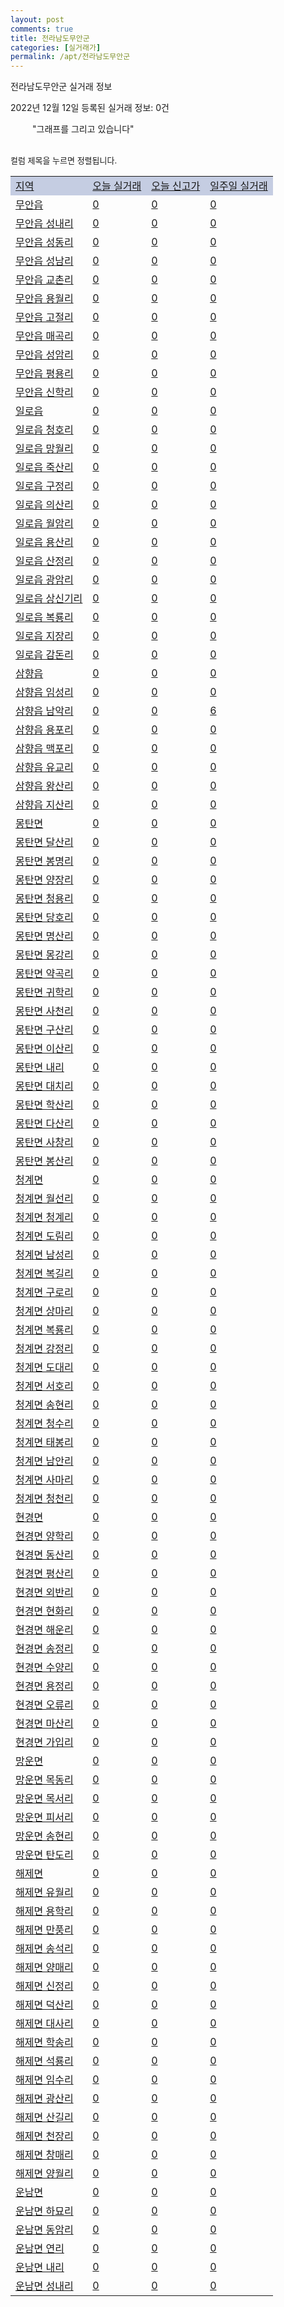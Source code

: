 ```yaml
---
layout: post
comments: true
title: 전라남도무안군
categories: [실거래가]
permalink: /apt/전라남도무안군
---
```


전라남도무안군 실거래 정보

2022년 12월 12일 등록된 실거래 정보: 0건

<!--<script async src="https://pagead2.googlesyndication.com/pagead/js/adsbygoogle.js?client=ca-pub-3485438051770037"
 crossorigin="anonymous"></script>-->

<script type="text/javascript">
  google.charts.load('current', {'packages':['corechart']});
  google.charts.setOnLoadCallback(drawChart);

  function drawChart() {
    var data = google.visualization.arrayToDataTable([['거래일', '매매', '전월세', '전매'], ['21-01', 1, 1, 0], ['21-02', 0, 4, 0], ['21-03', 0, 1, 0], ['21-04', 0, 1, 0], ['21-05', 0, 1, 0], ['21-06', 0, 2, 0], ['21-07', 0, 6, 0], ['21-08', 15, 30, 0], ['21-09', 4, 2, 0], ['21-10', 1, 0, 0], ['21-11', 2, 5, 0], ['21-12', 49, 48, 0], ['22-01', 73, 74, 0], ['22-02', 66, 66, 0], ['22-03', 124, 83, 0], ['22-04', 84, 70, 0], ['22-05', 66, 70, 0], ['22-06', 50, 93, 0], ['22-07', 28, 50, 0], ['22-08', 21, 39, 1], ['22-09', 30, 33, 0], ['22-10', 20, 32, 0], ['22-11', 21, 24, 0], ['22-12', 2, 3, 0]]);

    var options = {
      title: '최근 1년간 유형별 거래량 추이',
      legend: { position: 'bottom' }
    };

    setTimeout(function() {
        var chart = new google.visualization.LineChart(document.getElementById('columnchart_material'));
        chart.draw(data, (options));
        document.getElementById('loading').style.display = 'none';
        var dayLabel = (new Date()).getDay();
        if (dayLabel < 2) {
            sorttable.innerSortFunction.apply(document.getElementById('week'), []);
            sorttable.innerSortFunction.apply(document.getElementById('week'), []);        
        }
        else {
            sorttable.innerSortFunction.apply(document.getElementById('today'), []);
            sorttable.innerSortFunction.apply(document.getElementById('today'), []);
        }
    }, 200);

  }
</script>

<div id="loading" style="z-index:20; display: block; margin-left: 35px">"그래프를 그리고 있습니다"</div>
<div id="columnchart_material" style="width: 95%; margin-left: -35px; display: block"></div>
<!--<div style="width: 95%; margin-left: -35px; display: block">
      <script async src="https://pagead2.googlesyndication.com/pagead/js/adsbygoogle.js?client=ca-pub-3485438051770037"
          crossorigin="anonymous"></script>
      <ins class="adsbygoogle"
          style="display:block"
          data-ad-format="fluid"
          data-ad-layout-key="-fb+5w+4e-db+86"
          data-ad-client="ca-pub-3485438051770037"
          data-ad-slot="1827090281"></ins>
      <script>
          (adsbygoogle = window.adsbygoogle || []).push({});
      </script>
</div>-->
<br>

<font size='small' style='font-size: small;'>컬럼 제목을 누르면 정렬됩니다.</font>
<table class="sortable">
  <tr style='background-color: rgba(114, 132, 186,0.4);'>
    <td id="region"><a href="#">지역</a></td>
    <td id="today"><a href="#">오늘 실거래</a></td>
    <td id="today_new"><a href="#">오늘 신고가</a></td>
    <td id="week"><a href="#">일주일 실거래</a></td>
  </tr>

  
  <tr class="item">
    <td><a href="전라남도무안군무안읍">무안읍</a></td>
    <td><a href="전라남도무안군무안읍">0</a></td>
    <td><a href="전라남도무안군무안읍">0</a></td>
    <td><a href="전라남도무안군무안읍">0</a></td>
  </tr>
    

  <tr class="item">
    <td><a href="전라남도무안군무안읍성내리">무안읍 성내리</a></td>
    <td><a href="전라남도무안군무안읍성내리">0</a></td>
    <td><a href="전라남도무안군무안읍성내리">0</a></td>
    <td><a href="전라남도무안군무안읍성내리">0</a></td>
  </tr>
    

  <tr class="item">
    <td><a href="전라남도무안군무안읍성동리">무안읍 성동리</a></td>
    <td><a href="전라남도무안군무안읍성동리">0</a></td>
    <td><a href="전라남도무안군무안읍성동리">0</a></td>
    <td><a href="전라남도무안군무안읍성동리">0</a></td>
  </tr>
    

  <tr class="item">
    <td><a href="전라남도무안군무안읍성남리">무안읍 성남리</a></td>
    <td><a href="전라남도무안군무안읍성남리">0</a></td>
    <td><a href="전라남도무안군무안읍성남리">0</a></td>
    <td><a href="전라남도무안군무안읍성남리">0</a></td>
  </tr>
    

  <tr class="item">
    <td><a href="전라남도무안군무안읍교촌리">무안읍 교촌리</a></td>
    <td><a href="전라남도무안군무안읍교촌리">0</a></td>
    <td><a href="전라남도무안군무안읍교촌리">0</a></td>
    <td><a href="전라남도무안군무안읍교촌리">0</a></td>
  </tr>
    

  <tr class="item">
    <td><a href="전라남도무안군무안읍용월리">무안읍 용월리</a></td>
    <td><a href="전라남도무안군무안읍용월리">0</a></td>
    <td><a href="전라남도무안군무안읍용월리">0</a></td>
    <td><a href="전라남도무안군무안읍용월리">0</a></td>
  </tr>
    

  <tr class="item">
    <td><a href="전라남도무안군무안읍고절리">무안읍 고절리</a></td>
    <td><a href="전라남도무안군무안읍고절리">0</a></td>
    <td><a href="전라남도무안군무안읍고절리">0</a></td>
    <td><a href="전라남도무안군무안읍고절리">0</a></td>
  </tr>
    

  <tr class="item">
    <td><a href="전라남도무안군무안읍매곡리">무안읍 매곡리</a></td>
    <td><a href="전라남도무안군무안읍매곡리">0</a></td>
    <td><a href="전라남도무안군무안읍매곡리">0</a></td>
    <td><a href="전라남도무안군무안읍매곡리">0</a></td>
  </tr>
    

  <tr class="item">
    <td><a href="전라남도무안군무안읍성암리">무안읍 성암리</a></td>
    <td><a href="전라남도무안군무안읍성암리">0</a></td>
    <td><a href="전라남도무안군무안읍성암리">0</a></td>
    <td><a href="전라남도무안군무안읍성암리">0</a></td>
  </tr>
    

  <tr class="item">
    <td><a href="전라남도무안군무안읍평용리">무안읍 평용리</a></td>
    <td><a href="전라남도무안군무안읍평용리">0</a></td>
    <td><a href="전라남도무안군무안읍평용리">0</a></td>
    <td><a href="전라남도무안군무안읍평용리">0</a></td>
  </tr>
    

  <tr class="item">
    <td><a href="전라남도무안군무안읍신학리">무안읍 신학리</a></td>
    <td><a href="전라남도무안군무안읍신학리">0</a></td>
    <td><a href="전라남도무안군무안읍신학리">0</a></td>
    <td><a href="전라남도무안군무안읍신학리">0</a></td>
  </tr>
    

  <tr class="item">
    <td><a href="전라남도무안군일로읍">일로읍</a></td>
    <td><a href="전라남도무안군일로읍">0</a></td>
    <td><a href="전라남도무안군일로읍">0</a></td>
    <td><a href="전라남도무안군일로읍">0</a></td>
  </tr>
    

  <tr class="item">
    <td><a href="전라남도무안군일로읍청호리">일로읍 청호리</a></td>
    <td><a href="전라남도무안군일로읍청호리">0</a></td>
    <td><a href="전라남도무안군일로읍청호리">0</a></td>
    <td><a href="전라남도무안군일로읍청호리">0</a></td>
  </tr>
    

  <tr class="item">
    <td><a href="전라남도무안군일로읍망월리">일로읍 망월리</a></td>
    <td><a href="전라남도무안군일로읍망월리">0</a></td>
    <td><a href="전라남도무안군일로읍망월리">0</a></td>
    <td><a href="전라남도무안군일로읍망월리">0</a></td>
  </tr>
    

  <tr class="item">
    <td><a href="전라남도무안군일로읍죽산리">일로읍 죽산리</a></td>
    <td><a href="전라남도무안군일로읍죽산리">0</a></td>
    <td><a href="전라남도무안군일로읍죽산리">0</a></td>
    <td><a href="전라남도무안군일로읍죽산리">0</a></td>
  </tr>
    

  <tr class="item">
    <td><a href="전라남도무안군일로읍구정리">일로읍 구정리</a></td>
    <td><a href="전라남도무안군일로읍구정리">0</a></td>
    <td><a href="전라남도무안군일로읍구정리">0</a></td>
    <td><a href="전라남도무안군일로읍구정리">0</a></td>
  </tr>
    

  <tr class="item">
    <td><a href="전라남도무안군일로읍의산리">일로읍 의산리</a></td>
    <td><a href="전라남도무안군일로읍의산리">0</a></td>
    <td><a href="전라남도무안군일로읍의산리">0</a></td>
    <td><a href="전라남도무안군일로읍의산리">0</a></td>
  </tr>
    

  <tr class="item">
    <td><a href="전라남도무안군일로읍월암리">일로읍 월암리</a></td>
    <td><a href="전라남도무안군일로읍월암리">0</a></td>
    <td><a href="전라남도무안군일로읍월암리">0</a></td>
    <td><a href="전라남도무안군일로읍월암리">0</a></td>
  </tr>
    

  <tr class="item">
    <td><a href="전라남도무안군일로읍용산리">일로읍 용산리</a></td>
    <td><a href="전라남도무안군일로읍용산리">0</a></td>
    <td><a href="전라남도무안군일로읍용산리">0</a></td>
    <td><a href="전라남도무안군일로읍용산리">0</a></td>
  </tr>
    

  <tr class="item">
    <td><a href="전라남도무안군일로읍산정리">일로읍 산정리</a></td>
    <td><a href="전라남도무안군일로읍산정리">0</a></td>
    <td><a href="전라남도무안군일로읍산정리">0</a></td>
    <td><a href="전라남도무안군일로읍산정리">0</a></td>
  </tr>
    

  <tr class="item">
    <td><a href="전라남도무안군일로읍광암리">일로읍 광암리</a></td>
    <td><a href="전라남도무안군일로읍광암리">0</a></td>
    <td><a href="전라남도무안군일로읍광암리">0</a></td>
    <td><a href="전라남도무안군일로읍광암리">0</a></td>
  </tr>
    

  <tr class="item">
    <td><a href="전라남도무안군일로읍상신기리">일로읍 상신기리</a></td>
    <td><a href="전라남도무안군일로읍상신기리">0</a></td>
    <td><a href="전라남도무안군일로읍상신기리">0</a></td>
    <td><a href="전라남도무안군일로읍상신기리">0</a></td>
  </tr>
    

  <tr class="item">
    <td><a href="전라남도무안군일로읍복룡리">일로읍 복룡리</a></td>
    <td><a href="전라남도무안군일로읍복룡리">0</a></td>
    <td><a href="전라남도무안군일로읍복룡리">0</a></td>
    <td><a href="전라남도무안군일로읍복룡리">0</a></td>
  </tr>
    

  <tr class="item">
    <td><a href="전라남도무안군일로읍지장리">일로읍 지장리</a></td>
    <td><a href="전라남도무안군일로읍지장리">0</a></td>
    <td><a href="전라남도무안군일로읍지장리">0</a></td>
    <td><a href="전라남도무안군일로읍지장리">0</a></td>
  </tr>
    

  <tr class="item">
    <td><a href="전라남도무안군일로읍감돈리">일로읍 감돈리</a></td>
    <td><a href="전라남도무안군일로읍감돈리">0</a></td>
    <td><a href="전라남도무안군일로읍감돈리">0</a></td>
    <td><a href="전라남도무안군일로읍감돈리">0</a></td>
  </tr>
    

  <tr class="item">
    <td><a href="전라남도무안군삼향읍">삼향읍</a></td>
    <td><a href="전라남도무안군삼향읍">0</a></td>
    <td><a href="전라남도무안군삼향읍">0</a></td>
    <td><a href="전라남도무안군삼향읍">0</a></td>
  </tr>
    

  <tr class="item">
    <td><a href="전라남도무안군삼향읍임성리">삼향읍 임성리</a></td>
    <td><a href="전라남도무안군삼향읍임성리">0</a></td>
    <td><a href="전라남도무안군삼향읍임성리">0</a></td>
    <td><a href="전라남도무안군삼향읍임성리">0</a></td>
  </tr>
    

  <tr class="item">
    <td><a href="전라남도무안군삼향읍남악리">삼향읍 남악리</a></td>
    <td><a href="전라남도무안군삼향읍남악리">0</a></td>
    <td><a href="전라남도무안군삼향읍남악리">0</a></td>
    <td><a href="전라남도무안군삼향읍남악리">6</a></td>
  </tr>
    

  <tr class="item">
    <td><a href="전라남도무안군삼향읍용포리">삼향읍 용포리</a></td>
    <td><a href="전라남도무안군삼향읍용포리">0</a></td>
    <td><a href="전라남도무안군삼향읍용포리">0</a></td>
    <td><a href="전라남도무안군삼향읍용포리">0</a></td>
  </tr>
    

  <tr class="item">
    <td><a href="전라남도무안군삼향읍맥포리">삼향읍 맥포리</a></td>
    <td><a href="전라남도무안군삼향읍맥포리">0</a></td>
    <td><a href="전라남도무안군삼향읍맥포리">0</a></td>
    <td><a href="전라남도무안군삼향읍맥포리">0</a></td>
  </tr>
    

  <tr class="item">
    <td><a href="전라남도무안군삼향읍유교리">삼향읍 유교리</a></td>
    <td><a href="전라남도무안군삼향읍유교리">0</a></td>
    <td><a href="전라남도무안군삼향읍유교리">0</a></td>
    <td><a href="전라남도무안군삼향읍유교리">0</a></td>
  </tr>
    

  <tr class="item">
    <td><a href="전라남도무안군삼향읍왕산리">삼향읍 왕산리</a></td>
    <td><a href="전라남도무안군삼향읍왕산리">0</a></td>
    <td><a href="전라남도무안군삼향읍왕산리">0</a></td>
    <td><a href="전라남도무안군삼향읍왕산리">0</a></td>
  </tr>
    

  <tr class="item">
    <td><a href="전라남도무안군삼향읍지산리">삼향읍 지산리</a></td>
    <td><a href="전라남도무안군삼향읍지산리">0</a></td>
    <td><a href="전라남도무안군삼향읍지산리">0</a></td>
    <td><a href="전라남도무안군삼향읍지산리">0</a></td>
  </tr>
    

  <tr class="item">
    <td><a href="전라남도무안군몽탄면">몽탄면</a></td>
    <td><a href="전라남도무안군몽탄면">0</a></td>
    <td><a href="전라남도무안군몽탄면">0</a></td>
    <td><a href="전라남도무안군몽탄면">0</a></td>
  </tr>
    

  <tr class="item">
    <td><a href="전라남도무안군몽탄면달산리">몽탄면 달산리</a></td>
    <td><a href="전라남도무안군몽탄면달산리">0</a></td>
    <td><a href="전라남도무안군몽탄면달산리">0</a></td>
    <td><a href="전라남도무안군몽탄면달산리">0</a></td>
  </tr>
    

  <tr class="item">
    <td><a href="전라남도무안군몽탄면봉명리">몽탄면 봉명리</a></td>
    <td><a href="전라남도무안군몽탄면봉명리">0</a></td>
    <td><a href="전라남도무안군몽탄면봉명리">0</a></td>
    <td><a href="전라남도무안군몽탄면봉명리">0</a></td>
  </tr>
    

  <tr class="item">
    <td><a href="전라남도무안군몽탄면양장리">몽탄면 양장리</a></td>
    <td><a href="전라남도무안군몽탄면양장리">0</a></td>
    <td><a href="전라남도무안군몽탄면양장리">0</a></td>
    <td><a href="전라남도무안군몽탄면양장리">0</a></td>
  </tr>
    

  <tr class="item">
    <td><a href="전라남도무안군몽탄면청용리">몽탄면 청용리</a></td>
    <td><a href="전라남도무안군몽탄면청용리">0</a></td>
    <td><a href="전라남도무안군몽탄면청용리">0</a></td>
    <td><a href="전라남도무안군몽탄면청용리">0</a></td>
  </tr>
    

  <tr class="item">
    <td><a href="전라남도무안군몽탄면당호리">몽탄면 당호리</a></td>
    <td><a href="전라남도무안군몽탄면당호리">0</a></td>
    <td><a href="전라남도무안군몽탄면당호리">0</a></td>
    <td><a href="전라남도무안군몽탄면당호리">0</a></td>
  </tr>
    

  <tr class="item">
    <td><a href="전라남도무안군몽탄면명산리">몽탄면 명산리</a></td>
    <td><a href="전라남도무안군몽탄면명산리">0</a></td>
    <td><a href="전라남도무안군몽탄면명산리">0</a></td>
    <td><a href="전라남도무안군몽탄면명산리">0</a></td>
  </tr>
    

  <tr class="item">
    <td><a href="전라남도무안군몽탄면몽강리">몽탄면 몽강리</a></td>
    <td><a href="전라남도무안군몽탄면몽강리">0</a></td>
    <td><a href="전라남도무안군몽탄면몽강리">0</a></td>
    <td><a href="전라남도무안군몽탄면몽강리">0</a></td>
  </tr>
    

  <tr class="item">
    <td><a href="전라남도무안군몽탄면약곡리">몽탄면 약곡리</a></td>
    <td><a href="전라남도무안군몽탄면약곡리">0</a></td>
    <td><a href="전라남도무안군몽탄면약곡리">0</a></td>
    <td><a href="전라남도무안군몽탄면약곡리">0</a></td>
  </tr>
    

  <tr class="item">
    <td><a href="전라남도무안군몽탄면귀학리">몽탄면 귀학리</a></td>
    <td><a href="전라남도무안군몽탄면귀학리">0</a></td>
    <td><a href="전라남도무안군몽탄면귀학리">0</a></td>
    <td><a href="전라남도무안군몽탄면귀학리">0</a></td>
  </tr>
    

  <tr class="item">
    <td><a href="전라남도무안군몽탄면사천리">몽탄면 사천리</a></td>
    <td><a href="전라남도무안군몽탄면사천리">0</a></td>
    <td><a href="전라남도무안군몽탄면사천리">0</a></td>
    <td><a href="전라남도무안군몽탄면사천리">0</a></td>
  </tr>
    

  <tr class="item">
    <td><a href="전라남도무안군몽탄면구산리">몽탄면 구산리</a></td>
    <td><a href="전라남도무안군몽탄면구산리">0</a></td>
    <td><a href="전라남도무안군몽탄면구산리">0</a></td>
    <td><a href="전라남도무안군몽탄면구산리">0</a></td>
  </tr>
    

  <tr class="item">
    <td><a href="전라남도무안군몽탄면이산리">몽탄면 이산리</a></td>
    <td><a href="전라남도무안군몽탄면이산리">0</a></td>
    <td><a href="전라남도무안군몽탄면이산리">0</a></td>
    <td><a href="전라남도무안군몽탄면이산리">0</a></td>
  </tr>
    

  <tr class="item">
    <td><a href="전라남도무안군몽탄면내리">몽탄면 내리</a></td>
    <td><a href="전라남도무안군몽탄면내리">0</a></td>
    <td><a href="전라남도무안군몽탄면내리">0</a></td>
    <td><a href="전라남도무안군몽탄면내리">0</a></td>
  </tr>
    

  <tr class="item">
    <td><a href="전라남도무안군몽탄면대치리">몽탄면 대치리</a></td>
    <td><a href="전라남도무안군몽탄면대치리">0</a></td>
    <td><a href="전라남도무안군몽탄면대치리">0</a></td>
    <td><a href="전라남도무안군몽탄면대치리">0</a></td>
  </tr>
    

  <tr class="item">
    <td><a href="전라남도무안군몽탄면학산리">몽탄면 학산리</a></td>
    <td><a href="전라남도무안군몽탄면학산리">0</a></td>
    <td><a href="전라남도무안군몽탄면학산리">0</a></td>
    <td><a href="전라남도무안군몽탄면학산리">0</a></td>
  </tr>
    

  <tr class="item">
    <td><a href="전라남도무안군몽탄면다산리">몽탄면 다산리</a></td>
    <td><a href="전라남도무안군몽탄면다산리">0</a></td>
    <td><a href="전라남도무안군몽탄면다산리">0</a></td>
    <td><a href="전라남도무안군몽탄면다산리">0</a></td>
  </tr>
    

  <tr class="item">
    <td><a href="전라남도무안군몽탄면사창리">몽탄면 사창리</a></td>
    <td><a href="전라남도무안군몽탄면사창리">0</a></td>
    <td><a href="전라남도무안군몽탄면사창리">0</a></td>
    <td><a href="전라남도무안군몽탄면사창리">0</a></td>
  </tr>
    

  <tr class="item">
    <td><a href="전라남도무안군몽탄면봉산리">몽탄면 봉산리</a></td>
    <td><a href="전라남도무안군몽탄면봉산리">0</a></td>
    <td><a href="전라남도무안군몽탄면봉산리">0</a></td>
    <td><a href="전라남도무안군몽탄면봉산리">0</a></td>
  </tr>
    

  <tr class="item">
    <td><a href="전라남도무안군청계면">청계면</a></td>
    <td><a href="전라남도무안군청계면">0</a></td>
    <td><a href="전라남도무안군청계면">0</a></td>
    <td><a href="전라남도무안군청계면">0</a></td>
  </tr>
    

  <tr class="item">
    <td><a href="전라남도무안군청계면월선리">청계면 월선리</a></td>
    <td><a href="전라남도무안군청계면월선리">0</a></td>
    <td><a href="전라남도무안군청계면월선리">0</a></td>
    <td><a href="전라남도무안군청계면월선리">0</a></td>
  </tr>
    

  <tr class="item">
    <td><a href="전라남도무안군청계면청계리">청계면 청계리</a></td>
    <td><a href="전라남도무안군청계면청계리">0</a></td>
    <td><a href="전라남도무안군청계면청계리">0</a></td>
    <td><a href="전라남도무안군청계면청계리">0</a></td>
  </tr>
    

  <tr class="item">
    <td><a href="전라남도무안군청계면도림리">청계면 도림리</a></td>
    <td><a href="전라남도무안군청계면도림리">0</a></td>
    <td><a href="전라남도무안군청계면도림리">0</a></td>
    <td><a href="전라남도무안군청계면도림리">0</a></td>
  </tr>
    

  <tr class="item">
    <td><a href="전라남도무안군청계면남성리">청계면 남성리</a></td>
    <td><a href="전라남도무안군청계면남성리">0</a></td>
    <td><a href="전라남도무안군청계면남성리">0</a></td>
    <td><a href="전라남도무안군청계면남성리">0</a></td>
  </tr>
    

  <tr class="item">
    <td><a href="전라남도무안군청계면복길리">청계면 복길리</a></td>
    <td><a href="전라남도무안군청계면복길리">0</a></td>
    <td><a href="전라남도무안군청계면복길리">0</a></td>
    <td><a href="전라남도무안군청계면복길리">0</a></td>
  </tr>
    

  <tr class="item">
    <td><a href="전라남도무안군청계면구로리">청계면 구로리</a></td>
    <td><a href="전라남도무안군청계면구로리">0</a></td>
    <td><a href="전라남도무안군청계면구로리">0</a></td>
    <td><a href="전라남도무안군청계면구로리">0</a></td>
  </tr>
    

  <tr class="item">
    <td><a href="전라남도무안군청계면상마리">청계면 상마리</a></td>
    <td><a href="전라남도무안군청계면상마리">0</a></td>
    <td><a href="전라남도무안군청계면상마리">0</a></td>
    <td><a href="전라남도무안군청계면상마리">0</a></td>
  </tr>
    

  <tr class="item">
    <td><a href="전라남도무안군청계면복룡리">청계면 복룡리</a></td>
    <td><a href="전라남도무안군청계면복룡리">0</a></td>
    <td><a href="전라남도무안군청계면복룡리">0</a></td>
    <td><a href="전라남도무안군청계면복룡리">0</a></td>
  </tr>
    

  <tr class="item">
    <td><a href="전라남도무안군청계면강정리">청계면 강정리</a></td>
    <td><a href="전라남도무안군청계면강정리">0</a></td>
    <td><a href="전라남도무안군청계면강정리">0</a></td>
    <td><a href="전라남도무안군청계면강정리">0</a></td>
  </tr>
    

  <tr class="item">
    <td><a href="전라남도무안군청계면도대리">청계면 도대리</a></td>
    <td><a href="전라남도무안군청계면도대리">0</a></td>
    <td><a href="전라남도무안군청계면도대리">0</a></td>
    <td><a href="전라남도무안군청계면도대리">0</a></td>
  </tr>
    

  <tr class="item">
    <td><a href="전라남도무안군청계면서호리">청계면 서호리</a></td>
    <td><a href="전라남도무안군청계면서호리">0</a></td>
    <td><a href="전라남도무안군청계면서호리">0</a></td>
    <td><a href="전라남도무안군청계면서호리">0</a></td>
  </tr>
    

  <tr class="item">
    <td><a href="전라남도무안군청계면송현리">청계면 송현리</a></td>
    <td><a href="전라남도무안군청계면송현리">0</a></td>
    <td><a href="전라남도무안군청계면송현리">0</a></td>
    <td><a href="전라남도무안군청계면송현리">0</a></td>
  </tr>
    

  <tr class="item">
    <td><a href="전라남도무안군청계면청수리">청계면 청수리</a></td>
    <td><a href="전라남도무안군청계면청수리">0</a></td>
    <td><a href="전라남도무안군청계면청수리">0</a></td>
    <td><a href="전라남도무안군청계면청수리">0</a></td>
  </tr>
    

  <tr class="item">
    <td><a href="전라남도무안군청계면태봉리">청계면 태봉리</a></td>
    <td><a href="전라남도무안군청계면태봉리">0</a></td>
    <td><a href="전라남도무안군청계면태봉리">0</a></td>
    <td><a href="전라남도무안군청계면태봉리">0</a></td>
  </tr>
    

  <tr class="item">
    <td><a href="전라남도무안군청계면남안리">청계면 남안리</a></td>
    <td><a href="전라남도무안군청계면남안리">0</a></td>
    <td><a href="전라남도무안군청계면남안리">0</a></td>
    <td><a href="전라남도무안군청계면남안리">0</a></td>
  </tr>
    

  <tr class="item">
    <td><a href="전라남도무안군청계면사마리">청계면 사마리</a></td>
    <td><a href="전라남도무안군청계면사마리">0</a></td>
    <td><a href="전라남도무안군청계면사마리">0</a></td>
    <td><a href="전라남도무안군청계면사마리">0</a></td>
  </tr>
    

  <tr class="item">
    <td><a href="전라남도무안군청계면청천리">청계면 청천리</a></td>
    <td><a href="전라남도무안군청계면청천리">0</a></td>
    <td><a href="전라남도무안군청계면청천리">0</a></td>
    <td><a href="전라남도무안군청계면청천리">0</a></td>
  </tr>
    

  <tr class="item">
    <td><a href="전라남도무안군현경면">현경면</a></td>
    <td><a href="전라남도무안군현경면">0</a></td>
    <td><a href="전라남도무안군현경면">0</a></td>
    <td><a href="전라남도무안군현경면">0</a></td>
  </tr>
    

  <tr class="item">
    <td><a href="전라남도무안군현경면양학리">현경면 양학리</a></td>
    <td><a href="전라남도무안군현경면양학리">0</a></td>
    <td><a href="전라남도무안군현경면양학리">0</a></td>
    <td><a href="전라남도무안군현경면양학리">0</a></td>
  </tr>
    

  <tr class="item">
    <td><a href="전라남도무안군현경면동산리">현경면 동산리</a></td>
    <td><a href="전라남도무안군현경면동산리">0</a></td>
    <td><a href="전라남도무안군현경면동산리">0</a></td>
    <td><a href="전라남도무안군현경면동산리">0</a></td>
  </tr>
    

  <tr class="item">
    <td><a href="전라남도무안군현경면평산리">현경면 평산리</a></td>
    <td><a href="전라남도무안군현경면평산리">0</a></td>
    <td><a href="전라남도무안군현경면평산리">0</a></td>
    <td><a href="전라남도무안군현경면평산리">0</a></td>
  </tr>
    

  <tr class="item">
    <td><a href="전라남도무안군현경면외반리">현경면 외반리</a></td>
    <td><a href="전라남도무안군현경면외반리">0</a></td>
    <td><a href="전라남도무안군현경면외반리">0</a></td>
    <td><a href="전라남도무안군현경면외반리">0</a></td>
  </tr>
    

  <tr class="item">
    <td><a href="전라남도무안군현경면현화리">현경면 현화리</a></td>
    <td><a href="전라남도무안군현경면현화리">0</a></td>
    <td><a href="전라남도무안군현경면현화리">0</a></td>
    <td><a href="전라남도무안군현경면현화리">0</a></td>
  </tr>
    

  <tr class="item">
    <td><a href="전라남도무안군현경면해운리">현경면 해운리</a></td>
    <td><a href="전라남도무안군현경면해운리">0</a></td>
    <td><a href="전라남도무안군현경면해운리">0</a></td>
    <td><a href="전라남도무안군현경면해운리">0</a></td>
  </tr>
    

  <tr class="item">
    <td><a href="전라남도무안군현경면송정리">현경면 송정리</a></td>
    <td><a href="전라남도무안군현경면송정리">0</a></td>
    <td><a href="전라남도무안군현경면송정리">0</a></td>
    <td><a href="전라남도무안군현경면송정리">0</a></td>
  </tr>
    

  <tr class="item">
    <td><a href="전라남도무안군현경면수양리">현경면 수양리</a></td>
    <td><a href="전라남도무안군현경면수양리">0</a></td>
    <td><a href="전라남도무안군현경면수양리">0</a></td>
    <td><a href="전라남도무안군현경면수양리">0</a></td>
  </tr>
    

  <tr class="item">
    <td><a href="전라남도무안군현경면용정리">현경면 용정리</a></td>
    <td><a href="전라남도무안군현경면용정리">0</a></td>
    <td><a href="전라남도무안군현경면용정리">0</a></td>
    <td><a href="전라남도무안군현경면용정리">0</a></td>
  </tr>
    

  <tr class="item">
    <td><a href="전라남도무안군현경면오류리">현경면 오류리</a></td>
    <td><a href="전라남도무안군현경면오류리">0</a></td>
    <td><a href="전라남도무안군현경면오류리">0</a></td>
    <td><a href="전라남도무안군현경면오류리">0</a></td>
  </tr>
    

  <tr class="item">
    <td><a href="전라남도무안군현경면마산리">현경면 마산리</a></td>
    <td><a href="전라남도무안군현경면마산리">0</a></td>
    <td><a href="전라남도무안군현경면마산리">0</a></td>
    <td><a href="전라남도무안군현경면마산리">0</a></td>
  </tr>
    

  <tr class="item">
    <td><a href="전라남도무안군현경면가입리">현경면 가입리</a></td>
    <td><a href="전라남도무안군현경면가입리">0</a></td>
    <td><a href="전라남도무안군현경면가입리">0</a></td>
    <td><a href="전라남도무안군현경면가입리">0</a></td>
  </tr>
    

  <tr class="item">
    <td><a href="전라남도무안군망운면">망운면</a></td>
    <td><a href="전라남도무안군망운면">0</a></td>
    <td><a href="전라남도무안군망운면">0</a></td>
    <td><a href="전라남도무안군망운면">0</a></td>
  </tr>
    

  <tr class="item">
    <td><a href="전라남도무안군망운면목동리">망운면 목동리</a></td>
    <td><a href="전라남도무안군망운면목동리">0</a></td>
    <td><a href="전라남도무안군망운면목동리">0</a></td>
    <td><a href="전라남도무안군망운면목동리">0</a></td>
  </tr>
    

  <tr class="item">
    <td><a href="전라남도무안군망운면목서리">망운면 목서리</a></td>
    <td><a href="전라남도무안군망운면목서리">0</a></td>
    <td><a href="전라남도무안군망운면목서리">0</a></td>
    <td><a href="전라남도무안군망운면목서리">0</a></td>
  </tr>
    

  <tr class="item">
    <td><a href="전라남도무안군망운면피서리">망운면 피서리</a></td>
    <td><a href="전라남도무안군망운면피서리">0</a></td>
    <td><a href="전라남도무안군망운면피서리">0</a></td>
    <td><a href="전라남도무안군망운면피서리">0</a></td>
  </tr>
    

  <tr class="item">
    <td><a href="전라남도무안군망운면송현리">망운면 송현리</a></td>
    <td><a href="전라남도무안군망운면송현리">0</a></td>
    <td><a href="전라남도무안군망운면송현리">0</a></td>
    <td><a href="전라남도무안군망운면송현리">0</a></td>
  </tr>
    

  <tr class="item">
    <td><a href="전라남도무안군망운면탄도리">망운면 탄도리</a></td>
    <td><a href="전라남도무안군망운면탄도리">0</a></td>
    <td><a href="전라남도무안군망운면탄도리">0</a></td>
    <td><a href="전라남도무안군망운면탄도리">0</a></td>
  </tr>
    

  <tr class="item">
    <td><a href="전라남도무안군해제면">해제면</a></td>
    <td><a href="전라남도무안군해제면">0</a></td>
    <td><a href="전라남도무안군해제면">0</a></td>
    <td><a href="전라남도무안군해제면">0</a></td>
  </tr>
    

  <tr class="item">
    <td><a href="전라남도무안군해제면유월리">해제면 유월리</a></td>
    <td><a href="전라남도무안군해제면유월리">0</a></td>
    <td><a href="전라남도무안군해제면유월리">0</a></td>
    <td><a href="전라남도무안군해제면유월리">0</a></td>
  </tr>
    

  <tr class="item">
    <td><a href="전라남도무안군해제면용학리">해제면 용학리</a></td>
    <td><a href="전라남도무안군해제면용학리">0</a></td>
    <td><a href="전라남도무안군해제면용학리">0</a></td>
    <td><a href="전라남도무안군해제면용학리">0</a></td>
  </tr>
    

  <tr class="item">
    <td><a href="전라남도무안군해제면만풍리">해제면 만풍리</a></td>
    <td><a href="전라남도무안군해제면만풍리">0</a></td>
    <td><a href="전라남도무안군해제면만풍리">0</a></td>
    <td><a href="전라남도무안군해제면만풍리">0</a></td>
  </tr>
    

  <tr class="item">
    <td><a href="전라남도무안군해제면송석리">해제면 송석리</a></td>
    <td><a href="전라남도무안군해제면송석리">0</a></td>
    <td><a href="전라남도무안군해제면송석리">0</a></td>
    <td><a href="전라남도무안군해제면송석리">0</a></td>
  </tr>
    

  <tr class="item">
    <td><a href="전라남도무안군해제면양매리">해제면 양매리</a></td>
    <td><a href="전라남도무안군해제면양매리">0</a></td>
    <td><a href="전라남도무안군해제면양매리">0</a></td>
    <td><a href="전라남도무안군해제면양매리">0</a></td>
  </tr>
    

  <tr class="item">
    <td><a href="전라남도무안군해제면신정리">해제면 신정리</a></td>
    <td><a href="전라남도무안군해제면신정리">0</a></td>
    <td><a href="전라남도무안군해제면신정리">0</a></td>
    <td><a href="전라남도무안군해제면신정리">0</a></td>
  </tr>
    

  <tr class="item">
    <td><a href="전라남도무안군해제면덕산리">해제면 덕산리</a></td>
    <td><a href="전라남도무안군해제면덕산리">0</a></td>
    <td><a href="전라남도무안군해제면덕산리">0</a></td>
    <td><a href="전라남도무안군해제면덕산리">0</a></td>
  </tr>
    

  <tr class="item">
    <td><a href="전라남도무안군해제면대사리">해제면 대사리</a></td>
    <td><a href="전라남도무안군해제면대사리">0</a></td>
    <td><a href="전라남도무안군해제면대사리">0</a></td>
    <td><a href="전라남도무안군해제면대사리">0</a></td>
  </tr>
    

  <tr class="item">
    <td><a href="전라남도무안군해제면학송리">해제면 학송리</a></td>
    <td><a href="전라남도무안군해제면학송리">0</a></td>
    <td><a href="전라남도무안군해제면학송리">0</a></td>
    <td><a href="전라남도무안군해제면학송리">0</a></td>
  </tr>
    

  <tr class="item">
    <td><a href="전라남도무안군해제면석룡리">해제면 석룡리</a></td>
    <td><a href="전라남도무안군해제면석룡리">0</a></td>
    <td><a href="전라남도무안군해제면석룡리">0</a></td>
    <td><a href="전라남도무안군해제면석룡리">0</a></td>
  </tr>
    

  <tr class="item">
    <td><a href="전라남도무안군해제면임수리">해제면 임수리</a></td>
    <td><a href="전라남도무안군해제면임수리">0</a></td>
    <td><a href="전라남도무안군해제면임수리">0</a></td>
    <td><a href="전라남도무안군해제면임수리">0</a></td>
  </tr>
    

  <tr class="item">
    <td><a href="전라남도무안군해제면광산리">해제면 광산리</a></td>
    <td><a href="전라남도무안군해제면광산리">0</a></td>
    <td><a href="전라남도무안군해제면광산리">0</a></td>
    <td><a href="전라남도무안군해제면광산리">0</a></td>
  </tr>
    

  <tr class="item">
    <td><a href="전라남도무안군해제면산길리">해제면 산길리</a></td>
    <td><a href="전라남도무안군해제면산길리">0</a></td>
    <td><a href="전라남도무안군해제면산길리">0</a></td>
    <td><a href="전라남도무안군해제면산길리">0</a></td>
  </tr>
    

  <tr class="item">
    <td><a href="전라남도무안군해제면천장리">해제면 천장리</a></td>
    <td><a href="전라남도무안군해제면천장리">0</a></td>
    <td><a href="전라남도무안군해제면천장리">0</a></td>
    <td><a href="전라남도무안군해제면천장리">0</a></td>
  </tr>
    

  <tr class="item">
    <td><a href="전라남도무안군해제면창매리">해제면 창매리</a></td>
    <td><a href="전라남도무안군해제면창매리">0</a></td>
    <td><a href="전라남도무안군해제면창매리">0</a></td>
    <td><a href="전라남도무안군해제면창매리">0</a></td>
  </tr>
    

  <tr class="item">
    <td><a href="전라남도무안군해제면양월리">해제면 양월리</a></td>
    <td><a href="전라남도무안군해제면양월리">0</a></td>
    <td><a href="전라남도무안군해제면양월리">0</a></td>
    <td><a href="전라남도무안군해제면양월리">0</a></td>
  </tr>
    

  <tr class="item">
    <td><a href="전라남도무안군운남면">운남면</a></td>
    <td><a href="전라남도무안군운남면">0</a></td>
    <td><a href="전라남도무안군운남면">0</a></td>
    <td><a href="전라남도무안군운남면">0</a></td>
  </tr>
    

  <tr class="item">
    <td><a href="전라남도무안군운남면하묘리">운남면 하묘리</a></td>
    <td><a href="전라남도무안군운남면하묘리">0</a></td>
    <td><a href="전라남도무안군운남면하묘리">0</a></td>
    <td><a href="전라남도무안군운남면하묘리">0</a></td>
  </tr>
    

  <tr class="item">
    <td><a href="전라남도무안군운남면동암리">운남면 동암리</a></td>
    <td><a href="전라남도무안군운남면동암리">0</a></td>
    <td><a href="전라남도무안군운남면동암리">0</a></td>
    <td><a href="전라남도무안군운남면동암리">0</a></td>
  </tr>
    

  <tr class="item">
    <td><a href="전라남도무안군운남면연리">운남면 연리</a></td>
    <td><a href="전라남도무안군운남면연리">0</a></td>
    <td><a href="전라남도무안군운남면연리">0</a></td>
    <td><a href="전라남도무안군운남면연리">0</a></td>
  </tr>
    

  <tr class="item">
    <td><a href="전라남도무안군운남면내리">운남면 내리</a></td>
    <td><a href="전라남도무안군운남면내리">0</a></td>
    <td><a href="전라남도무안군운남면내리">0</a></td>
    <td><a href="전라남도무안군운남면내리">0</a></td>
  </tr>
    

  <tr class="item">
    <td><a href="전라남도무안군운남면성내리">운남면 성내리</a></td>
    <td><a href="전라남도무안군운남면성내리">0</a></td>
    <td><a href="전라남도무안군운남면성내리">0</a></td>
    <td><a href="전라남도무안군운남면성내리">0</a></td>
  </tr>
    


</table>


    